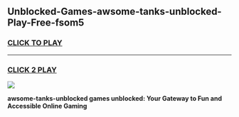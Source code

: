 
## Unblocked-Games-awsome-tanks-unblocked-Play-Free-fsom5
<h3>
<a href="https://premium76.site?title=awsome-tanks-unblocked&ref=19M">CLICK TO PLAY</a></h3>
<hr>

<h3>
<a href="https://premium76.site?title=awsome-tanks-unblocked&ref=19M">CLICK 2 PLAY</a>
  
</h3>

<a href="https://premium76.site?title=awsome-tanks-unblocked&ref=19M"><img src="https://clearcache.store/games.png"></a>


**awsome-tanks-unblocked games unblocked: Your Gateway to Fun and Accessible Online Gaming**
